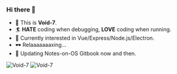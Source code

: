 ### Hi there 👋

- 👶 This is **Void-7**.
- 🏄‍  **HATE** coding when debugging, **LOVE** coding when running.
- 🌱 Currently interested in Vue/Express/Node.js/Electron.
- 🕶 Relaaaaaaaxing...
- 📕 Updating Notes-on-OS Gitbook now and then.

<img src="https://github-readme-stats.vercel.app/api?username=Void-7&show_icons=true&theme=buefy" alt="Void-7" />

<img src="https://github-readme-stats.vercel.app/api/top-langs/?username=Void-7&layout=compact&hide=verilog,coq" alt="Void-7" />
